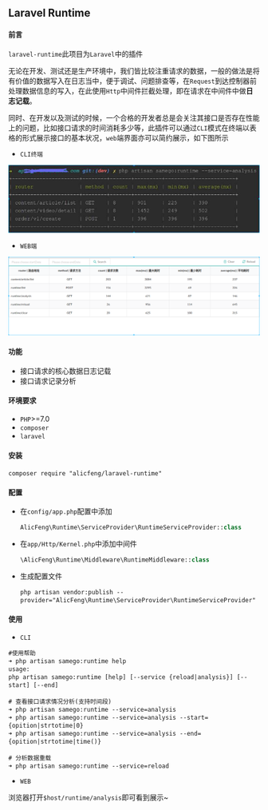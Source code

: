 ## Laravel Runtime

#### 前言

`laravel-runtime`此项目为`Laravel`中的插件

无论在开发、测试还是生产环境中，我们皆比较注重请求的数据，一般的做法是将有价值的数据写入在日志当中，便于调试、问题排查等，在`Request`到达控制器前处理数据信息的写入，在此使用`Http`中间件拦截处理，即在请求在中间件中做**日志记载**。

同时、在开发以及测试的时候，一个合格的开发者总是会关注其接口是否存在性能上的问题，比如接口请求的时间消耗多少等，此插件可以通过`CLI`模式在终端以表格的形式展示接口的基本状况，`web`端界面亦可以简约展示，如下图所示

- `CLI终端`

![runtime-cli](https://raw.githubusercontent.com/alicfeng/laravel-runtime/master/file/runtime.jpg)

- `WEB端`

![runtime-web](https://raw.githubusercontent.com/alicfeng/laravel-runtime/master/file/web.png)



#### 功能

- 接口请求的核心数据日志记载
- 接口请求记录分析



#### 环境要求

- `PHP`>=7.0
- `composer`
- `laravel`



#### 安装

```shell
composer require "alicfeng/laravel-runtime"
```



#### 配置

- 在`config/app.php`配置中添加

  ```php
  AlicFeng\Runtime\ServiceProvider\RuntimeServiceProvider::class
  ```

- 在`app/Http/Kernel.php`中添加中间件

  ```php
  \AlicFeng\Runtime\Middleware\RuntimeMiddleware::class
  ```

- 生成配置文件

  ```shell
  php artisan vendor:publish --provider="AlicFeng\Runtime\ServiceProvider\RuntimeServiceProvider"
  ```



#### 使用

- `CLI`

```shell
#使用帮助
➜ php artisan samego:runtime help
usage:
php artisan samego:runtime [help] [--service {reload|analysis}] [--start] [--end]

# 查看接口请求情况分析(支持时间段)
➜ php artisan samego:runtime --service=analysis
➜ php artisan samego:runtime --service=analysis --start={opition|strtotime|0}
➜ php artisan samego:runtime --service=analysis --end={opition|strtotime|time()}

# 分析数据重载
➜ php artisan samego:runtime --service=reload
```

- `WEB`

浏览器打开`$host/runtime/analysis`即可看到展示~